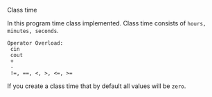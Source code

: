﻿Class time

In this program time class implemented.  Class time consists of `hours, minutes, seconds`.

```
Operator Overload:
 cin
 cout
 +
 -
 !=, ==, <, >, <=, >=
 ```

If you create a class time that by default all values will be `zero`.
